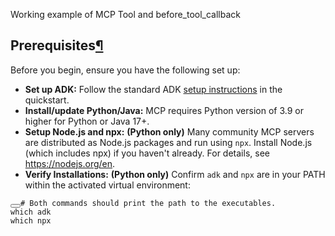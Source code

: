 Working example of MCP Tool and before_tool_callback

<h2 id="prerequisites">Prerequisites<a class="headerlink" href="https://google.github.io/adk-docs/tools/mcp-tools/#prerequisites" title="Permanent link">¶</a></h2>
<p>Before you begin, ensure you have the following set up:</p>

<ul>
<li><strong>Set up ADK:</strong> Follow the standard ADK <a href="https://google.github.io/adk-docs/get-started/quickstart/#venv-install">setup instructions</a> in the quickstart.</li>
<li><strong>Install/update Python/Java:</strong> MCP requires Python version of 3.9 or higher for Python or Java 17+.</li>
<li><strong>Setup Node.js and npx:</strong> <strong>(Python only)</strong> Many community MCP servers are distributed as Node.js packages and run using <code>npx</code>. Install Node.js (which includes npx) if you haven't already. For details, see <a href="https://nodejs.org/en">https://nodejs.org/en</a>.</li>
<li><strong>Verify Installations:</strong> <strong>(Python only)</strong> Confirm <code>adk</code> and <code>npx</code> are in your PATH within the activated virtual environment:</li>
</ul>

<div class="language-shell highlight"><pre id="__code_15"><span></span><button class="md-clipboard md-icon" title="Copy to clipboard" data-clipboard-target="#__code_15 &gt; code"></button><code class="md-code__content"><span id="__span-0-1"><a id="__codelineno-0-1" name="__codelineno-0-1" href="https://google.github.io/adk-docs/tools/mcp-tools/#__codelineno-0-1"></a><span class="c1"># Both commands should print the path to the executables.</span>
</span><span id="__span-0-2"><a id="__codelineno-0-2" name="__codelineno-0-2" href="https://google.github.io/adk-docs/tools/mcp-tools/#__codelineno-0-2"></a>which<span class="w"> </span>adk
</span><span id="__span-0-3"><a id="__codelineno-0-3" name="__codelineno-0-3" href="https://google.github.io/adk-docs/tools/mcp-tools/#__codelineno-0-3"></a>which<span class="w"> </span>npx
</span></code></pre></div>
